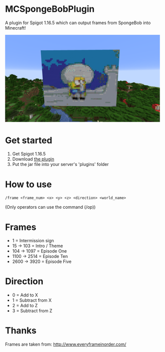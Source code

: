 # MCSpongeBobPlugin
A plugin for Spigot 1.16.5 which can output frames from SpongeBob into Minecraft!

![SpongeBob Plugin](/spongebob_plugin.png)

# Get started
1. Get Spigot 1.16.5
2. Download [the plugin](https://github.com/RainbowDino567/mc-spongebob-plugin/releases/tag/v1.0-1.16.5)
3. Put the jar file into your server's 'plugins' folder

# How to use
```
/frame <frame_num> <x> <y> <z> <direction> <world_name>
```

(Only operators can use the command (/op))
  
# Frames
- 1 = Intermission sign
- 15 -> 103 = Intro / Theme
- 104 -> 1097 = Episode One
- 1100 -> 2514 = Episode Ten
- 2600 -> 3920 = Episode Five

# Direction
- 0 = Add to X
- 1 = Subtract from X
- 2 = Add to Z
- 3 = Subtract from Z

# Thanks
Frames are taken from: http://www.everyframeinorder.com/
